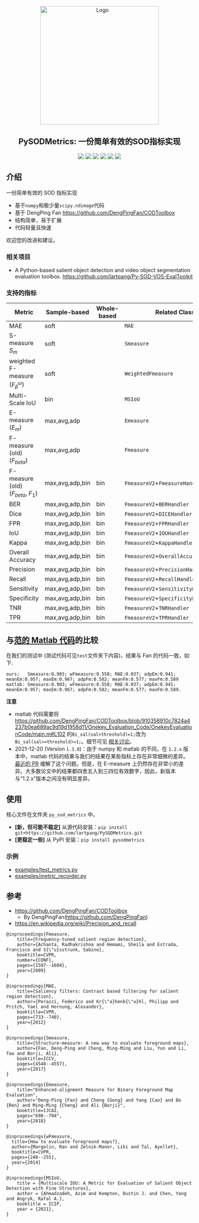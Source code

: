 <div align="center">
  <img src="https://github.com/lartpang/PySODMetrics/blob/main/images/logo.png?raw=true" alt="Logo" width="320" height="auto">
  </br>
  <h2>PySODMetrics: 一份简单有效的SOD指标实现</h2>
  <a href="./readme.md"><img src="https://img.shields.io/badge/README-English-blue"></a>
  <img src="https://img.shields.io/pypi/v/pysodmetrics">
  <img src="https://img.shields.io/pypi/dm/pysodmetrics?label=pypi%20downloads&logo=PyPI&logoColor=white">
  <img src="https://img.shields.io/github/last-commit/lartpang/PySODMetrics">
  <img src="https://img.shields.io/github/last-commit/lartpang/PySODMetrics">
  <img src="https://img.shields.io/github/release-date/lartpang/PySODMetrics">
</div>

## 介绍

一份简单有效的 SOD 指标实现

- 基于`numpy`和极少量`scipy.ndimage`代码
- 基于 DengPing Fan <https://github.com/DengPingFan/CODToolbox>
- 结构简单，易于扩展
- 代码轻量且快速

欢迎您的改进和建议。

### 相关项目

- A Python-based salient object detection and video object segmentation evaluation toolbox. <https://github.com/lartpang/Py-SOD-VOS-EvalToolkit>

### 支持的指标

| Metric                                    | Sample-based    | Whole-based | Related Class                         |
| ----------------------------------------- | --------------- | ----------- | ------------------------------------- |
| MAE                                       | soft            |             | `MAE`                                 |
| S-measure $S_{m}$                         | soft            |             | `Smeasure`                            |
| weighted F-measure ($F^{\omega}_{\beta}$) | soft            |             | `WeightedFmeasure`                    |
| Multi-Scale IoU                           | bin             |             | `MSIoU`                               |
| E-measure ($E_{m}$)                       | max,avg,adp     |             | `Emeasure`                            |
| F-measure (old) ($F_{beta}$)              | max,avg,adp     |             | `Fmeasure`                            |
| F-measure (old) ($F_{beta}$, $F_{1}$)     | max,avg,adp,bin | bin         | `FmeasureV2`+`FmeasureHandler`        |
| BER                                       | max,avg,adp,bin | bin         | `FmeasureV2`+`BERHandler`             |
| Dice                                      | max,avg,adp,bin | bin         | `FmeasureV2`+`DICEHandler`            |
| FPR                                       | max,avg,adp,bin | bin         | `FmeasureV2`+`FPRHandler`             |
| IoU                                       | max,avg,adp,bin | bin         | `FmeasureV2`+`IOUHandler`             |
| Kappa                                     | max,avg,adp,bin | bin         | `FmeasureV2`+`KappaHandler`           |
| Overall Accuracy                          | max,avg,adp,bin | bin         | `FmeasureV2`+`OverallAccuracyHandler` |
| Precision                                 | max,avg,adp,bin | bin         | `FmeasureV2`+`PrecisionHandler`       |
| Recall                                    | max,avg,adp,bin | bin         | `FmeasureV2`+`RecallHandler`          |
| Sensitivity                               | max,avg,adp,bin | bin         | `FmeasureV2`+`SensitivityHandler`     |
| Specificity                               | max,avg,adp,bin | bin         | `FmeasureV2`+`SpecificityHandler`     |
| TNR                                       | max,avg,adp,bin | bin         | `FmeasureV2`+`TNRHandler`             |
| TPR                                       | max,avg,adp,bin | bin         | `FmeasureV2`+`TPRHandler`             |

## 与[范的 Matlab 代码](https://github.com/DengPingFan/CODToolbox)的比较

在我们的测试中 (测试代码可见`test`文件夹下内容)，结果与 Fan 的代码一致，如下:

```text
ours:   Smeasure:0.903; wFmeasure:0.558; MAE:0.037; adpEm:0.941; meanEm:0.957; maxEm:0.967; adpFm:0.582; meanFm:0.577; maxFm:0.589
matlab: Smeasure:0.903; wFmeasure:0.558; MAE:0.037; adpEm:0.941; meanEm:0.957; maxEm:0.967; adpFm:0.582; meanFm:0.577; maxFm:0.589.
```

**注意**

- matlab 代码需要将<https://github.com/DengPingFan/CODToolbox/blob/910358910c7824a4237b0ea689ac9d19d1958d11/Onekey_Evaluation_Code/OnekeyEvaluationCode/main.m#L102> 的`Bi_sal(sal>threshold)=1;`改为` Bi_sal(sal>=threshold)=1;`。细节可见 [相关讨论](https://github.com/DengPingFan/CODToolbox/issues/1)。
- 2021-12-20 (Version `1.3.0`)：由于 numpy 和 matlab 的不同，在 `1.2.x` 版本中，matlab 代码的结果与我们的结果在某些指标上存在非常细微的差异。[最近的 PR](https://github.com/lartpang/PySODMetrics/pull/3) 缓解了这个问题。但是，在 E-measure 上仍然存在非常小的差异。大多数论文中的结果都四舍五入到三四位有效数字，因此，新版本与“1.2.x”版本之间没有明显差异。

## 使用

核心文件在文件夹 `py_sod_metrics` 中。

- **[新，但可能不稳定]** 从源代码安装：`pip install git+https://github.com/lartpang/PySODMetrics.git`
- **[更稳定一些]** 从 PyPI 安装：`pip install pysodmetrics`

### 示例

- [examples/test_metrics.py](./examples/test_metrics.py)
- [examples/metric_recorder.py](./examples/metric_recorder.py)

## 参考

- <https://github.com/DengPingFan/CODToolbox>
  - By DengPingFan(<https://github.com/DengPingFan>)
- <https://en.wikipedia.org/wiki/Precision_and_recall>

```text
@inproceedings{Fmeasure,
    title={Frequency-tuned salient region detection},
    author={Achanta, Radhakrishna and Hemami, Sheila and Estrada, Francisco and S{\"u}sstrunk, Sabine},
    booktitle=CVPR,
    number={CONF},
    pages={1597--1604},
    year={2009}
}

@inproceedings{MAE,
    title={Saliency filters: Contrast based filtering for salient region detection},
    author={Perazzi, Federico and Kr{\"a}henb{\"u}hl, Philipp and Pritch, Yael and Hornung, Alexander},
    booktitle=CVPR,
    pages={733--740},
    year={2012}
}

@inproceedings{Smeasure,
    title={Structure-measure: A new way to evaluate foreground maps},
    author={Fan, Deng-Ping and Cheng, Ming-Ming and Liu, Yun and Li, Tao and Borji, Ali},
    booktitle=ICCV,
    pages={4548--4557},
    year={2017}
}

@inproceedings{Emeasure,
    title="Enhanced-alignment Measure for Binary Foreground Map Evaluation",
    author="Deng-Ping {Fan} and Cheng {Gong} and Yang {Cao} and Bo {Ren} and Ming-Ming {Cheng} and Ali {Borji}",
    booktitle=IJCAI,
    pages="698--704",
    year={2018}
}

@inproceedings{wFmeasure,
  title={How to evaluate foreground maps?},
  author={Margolin, Ran and Zelnik-Manor, Lihi and Tal, Ayellet},
  booktitle=CVPR,
  pages={248--255},
  year={2014}
}

@inproceedings{MSIoU,
    title = {Multiscale IOU: A Metric for Evaluation of Salient Object Detection with Fine Structures},
    author = {Ahmadzadeh, Azim and Kempton, Dustin J. and Chen, Yang and Angryk, Rafal A.},
    booktitle = ICIP,
    year = {2021},
}
```
